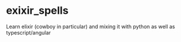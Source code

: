 # exixir_spells
Learn elixir (cowboy in particular) and mixing it with python as well as typescript/angular
